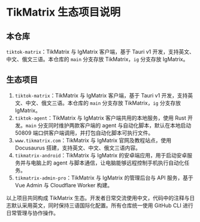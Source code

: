# TikMatrix 生态项目说明

## 本仓库
`tiktok-matrix`：TikMatrix 与 IgMatrix 客户端，基于 Tauri v1 开发，支持英文、中文、俄文三语。本仓库的 `main` 分支存放 TikMatrix，`ig` 分支存放 IgMatrix。

## 生态项目
1. `tiktok-matrix`：TikMatrix 与 IgMatrix 客户端，基于 Tauri v1 开发，支持英文、中文、俄文三语。本仓库的 `main` 分支存放 TikMatrix，`ig` 分支存放 IgMatrix。
2. `tiktok-agent`：TikMatrix 与 IgMatrix 客户端共用的本地服务，使用 Rust 开发。`main` 分支同时维护两款客户端的 agent 与自动化脚本，默认在本地启动 50809 端口供客户端调用，并打包自动化脚本可执行文件。
3. `www.tikmatrix.com`：TikMatrix 与 IgMatrix 官网及教程站点，使用 Docusaurus 搭建，支持英文、中文、俄文三语内容。
4. `tikmatrix-android`：TikMatrix 与 IgMatrix 的安卓端应用，用于启动安卓服务并与电脑上的 agent 与脚本通信，让电脑能够远程控制手机执行自动化任务。
5. `tikmatrix-admin-pro`：TikMatrix 与 IgMatrix 的管理后台与 API 服务，基于 Vue Admin 与 Cloudflare Worker 构建。

以上项目共同构成 TikMatrix 生态。开发者日常交流使用中文，代码中的注释与日志默认采用英文，同时保持三语国际化配置。所有仓库统一使用 GitHub CLI 进行日常管理与协作操作。
